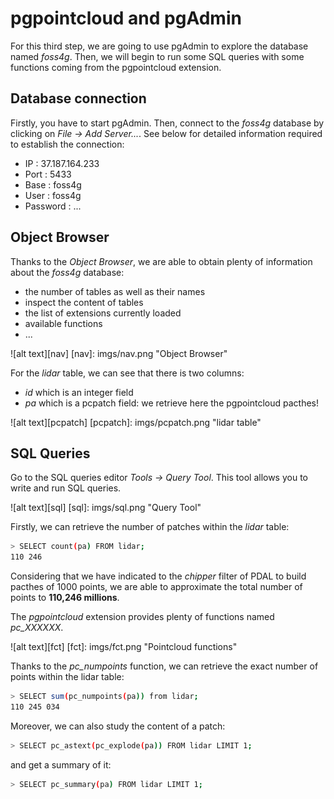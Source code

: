 # pgpointcloud and pgAdmin

For this third step, we are going to use pgAdmin to explore the database named
*foss4g*. Then, we will begin to run some SQL queries with some functions coming
from the pgpointcloud extension.

## Database connection

Firstly, you have to start pgAdmin. Then, connect to the *foss4g* database by
clicking on *File -> Add Server...*. See below for detailed information
required to establish the connection:
  - IP : 37.187.164.233
  - Port : 5433
  - Base : foss4g
  - User : foss4g
  - Password : ...

## Object Browser

Thanks to the *Object Browser*, we are able to obtain plenty of information
about the *foss4g* database:
  - the number of tables as well as their names
  - inspect the content of tables
  - the list of extensions currently loaded
  - available functions
  - ...

![alt text][nav]
[nav]: imgs/nav.png "Object Browser"

For the *lidar* table, we can see that there is two columns:
  - *id* which is an integer field
  - *pa* which is a pcpatch field: we retrieve here the pgpointcloud pacthes!

![alt text][pcpatch]
[pcpatch]: imgs/pcpatch.png "lidar table"

## SQL Queries

Go to the SQL queries editor *Tools -> Query Tool*. This tool allows you to write
and run SQL queries.

![alt text][sql]
[sql]: imgs/sql.png "Query Tool"

Firstly, we can retrieve the number of patches within the *lidar* table:

```bash
> SELECT count(pa) FROM lidar;
110 246
```

Considering that we have indicated to the *chipper* filter of PDAL to build
pacthes of 1000 points, we are able to approximate the total number of points
to **110,246 millions**.

The *pgpointcloud* extension provides plenty of functions named *pc_XXXXXX*.

![alt text][fct]
[fct]: imgs/fct.png "Pointcloud functions"

Thanks to the *pc_numpoints* function, we can retrieve the exact number of
points within the lidar table:

```bash
> SELECT sum(pc_numpoints(pa)) from lidar;
110 245 034
```

Moreover, we can also study the content of a patch:

```bash
> SELECT pc_astext(pc_explode(pa)) FROM lidar LIMIT 1;
```

and get a summary of it:

```bash
> SELECT pc_summary(pa) FROM lidar LIMIT 1;
```
